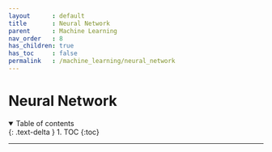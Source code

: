 ```yaml
---
layout      : default
title       : Neural Network
parent		: Machine Learning
nav_order   : 8
has_children: true
has_toc     : false
permalink   : /machine_learning/neural_network
---
```


# Neural Network

<details open markdown="block">
  <summary>Table of contents</summary>
  {: .text-delta }
  1. TOC
  {:toc}
</details>

---
